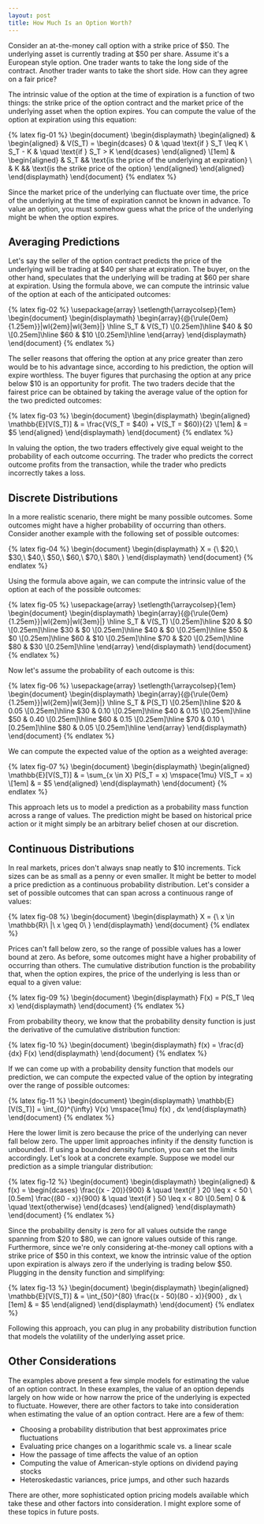 ```yaml
---
layout: post
title: How Much Is an Option Worth?
---
```


Consider an at-the-money call option with a strike price of $50. The underlying asset is currently trading at $50 per share. Assume it's a European style option. One trader wants to take the long side of the contract. Another trader wants to take the short side. How can they agree on a fair price?

<!--excerpt-->

The intrinsic value of the option at the time of expiration is a function of two things: the strike price of the option contract and the market price of the underlying asset when the option expires. You can compute the value of the option at expiration using this equation:

{% latex fig-01 %}
    \begin{document}
    \begin{displaymath}
    \begin{aligned}
    &
    \begin{aligned}
    & V(S_T) =
    \begin{dcases}
    0       & \quad \text{if } S_T \leq K
    \\
    S_T - K & \quad \text{if } S_T > K
    \end{dcases}
    \end{aligned}
    \\[1em]
    &
    \begin{aligned}
    & S_T && \text{is the price of the underlying at expiration}
    \\
    & K   && \text{is the strike price of the option}
    \end{aligned}
    \end{aligned}
    \end{displaymath}
    \end{document}
{% endlatex %}

Since the market price of the underlying can fluctuate over time, the price of the underlying at the time of expiration cannot be known in advance. To value an option, you must somehow guess what the price of the underlying might be when the option expires.

## Averaging Predictions

Let's say the seller of the option contract predicts the price of the underlying will be trading at $40 per share at expiration. The buyer, on the other hand, speculates that the underlying will be trading at $60 per share at expiration. Using the formula above, we can compute the intrinsic value of the option at each of the anticipated outcomes:

{% latex fig-02 %}
    \usepackage{array}
    \setlength{\arraycolsep}{1em}
    \begin{document}
    \begin{displaymath}
    \begin{array}{@{\rule{0em}{1.25em}}|wl{2em}|wl{3em}|}
    \hline
    S_T  & V(S_T)
    \\[0.25em]\hline
    \$40 & \$0
    \\[0.25em]\hline
    \$60 & \$10
    \\[0.25em]\hline
    \end{array}
    \end{displaymath}
    \end{document}
{% endlatex %}

The seller reasons that offering the option at any price greater than zero would be to his advantage since, according to his prediction, the option will expire worthless. The buyer figures that purchasing the option at any price below $10 is an opportunity for profit. The two traders decide that the fairest price can be obtained by taking the average value of the option for the two predicted outcomes:

{% latex fig-03 %}
    \begin{document}
    \begin{displaymath}
    \begin{aligned}
    \mathbb{E}[V(S_T)] & = \frac{V(S_T = \$40) + V(S_T = \$60)}{2}
    \\[1em]
                       & = \$5
    \end{aligned}
    \end{displaymath}
    \end{document}
{% endlatex %}

In valuing the option, the two traders effectively give equal weight to the probability of each outcome occurring. The trader who predicts the correct outcome profits from the transaction, while the trader who predicts incorrectly takes a loss.

## Discrete Distributions

In a more realistic scenario, there might be many possible outcomes. Some outcomes might have a higher probability of occurring than others. Consider another example with the following set of possible outcomes:

{% latex fig-04 %}
    \begin{document}
    \begin{displaymath}
    X = \{\ \$20,\ \$30,\ \$40,\ \$50,\ \$60,\ \$70,\ \$80\ \}
    \end{displaymath}
    \end{document}
{% endlatex %}

Using the formula above again, we can compute the intrinsic value of the option at each of the possible outcomes:

{% latex fig-05 %}
    \usepackage{array}
    \setlength{\arraycolsep}{1em}
    \begin{document}
    \begin{displaymath}
    \begin{array}{@{\rule{0em}{1.25em}}|wl{2em}|wl{3em}|}
    \hline
    S_T  & V(S_T)
    \\[0.25em]\hline
    \$20 & \$0
    \\[0.25em]\hline
    \$30 & \$0
    \\[0.25em]\hline
    \$40 & \$0
    \\[0.25em]\hline
    \$50 & \$0
    \\[0.25em]\hline
    \$60 & \$10
    \\[0.25em]\hline
    \$70 & \$20
    \\[0.25em]\hline
    \$80 & \$30
    \\[0.25em]\hline
    \end{array}
    \end{displaymath}
    \end{document}
{% endlatex %}

Now let's assume the probability of each outcome is this:

{% latex fig-06 %}
    \usepackage{array}
    \setlength{\arraycolsep}{1em}
    \begin{document}
    \begin{displaymath}
    \begin{array}{@{\rule{0em}{1.25em}}|wl{2em}|wl{3em}|}
    \hline
    S_T  & P(S_T)
    \\[0.25em]\hline
    \$20 & 0.05
    \\[0.25em]\hline
    \$30 & 0.10
    \\[0.25em]\hline
    \$40 & 0.15
    \\[0.25em]\hline
    \$50 & 0.40
    \\[0.25em]\hline
    \$60 & 0.15
    \\[0.25em]\hline
    \$70 & 0.10
    \\[0.25em]\hline
    \$80 & 0.05
    \\[0.25em]\hline
    \end{array}
    \end{displaymath}
    \end{document}
{% endlatex %}

We can compute the expected value of the option as a weighted average:

{% latex fig-07 %}
    \begin{document}
    \begin{displaymath}
    \begin{aligned}
    \mathbb{E}[V(S_T)] & = \sum_{x \in X} P(S_T = x) \mspace{1mu} V(S_T = x)
    \\[1em]
                       & = \$5
    \end{aligned}
    \end{displaymath}
    \end{document}
{% endlatex %}

This approach lets us to model a prediction as a probability mass function across a range of values. The prediction might be based on historical price action or it might simply be an arbitrary belief chosen at our discretion.

## Continuous Distributions

In real markets, prices don't always snap neatly to $10 increments. Tick sizes can be as small as a penny or even smaller. It might be better to model a price prediction as a continuous probability distribution. Let's consider a set of possible outcomes that can span across a continuous range of values:

{% latex fig-08 %}
    \begin{document}
    \begin{displaymath}
    X = \{\ x \in \mathbb{R}\ |\ x \geq 0\ \}
    \end{displaymath}
    \end{document}
{% endlatex %}

Prices can't fall below zero, so the range of possible values has a lower bound at zero. As before, some outcomes might have a higher probability of occurring than others. The cumulative distribution function is the probability that, when the option expires, the price of the underlying is less than or equal to a given value:

{% latex fig-09 %}
    \begin{document}
    \begin{displaymath}
    F(x) = P(S_T \leq x)
    \end{displaymath}
    \end{document}
{% endlatex %}

From probability theory, we know that the probability density function is just the derivative of the cumulative distribution function:

{% latex fig-10 %}
    \begin{document}
    \begin{displaymath}
    f(x) = \frac{d}{dx} F(x)
    \end{displaymath}
    \end{document}
{% endlatex %}

If we can come up with a probability density function that models our prediction, we can compute the expected value of the option by integrating over the range of possible outcomes:

{% latex fig-11 %}
    \begin{document}
    \begin{displaymath}
    \mathbb{E}[V(S_T)] = \int_{0}^{\infty} V(x) \mspace{1mu} f(x) \, dx
    \end{displaymath}
    \end{document}
{% endlatex %}

Here the lower limit is zero because the price of the underlying can never fall below zero. The upper limit approaches infinity if the density function is unbounded. If using a bounded density function, you can set the limits accordingly. Let's look at a concrete example. Suppose we model our prediction as a simple triangular distribution:

{% latex fig-12 %}
    \begin{document}
    \begin{displaymath}
    \begin{aligned}
    & f(x) =
    \begin{dcases}
    \frac{(x - 20)}{900} & \quad \text{if } 20 \leq x < 50
    \\[0.5em]
    \frac{(80 - x)}{900} & \quad \text{if } 50 \leq x < 80
    \\[0.5em]
    0                    & \quad \text{otherwise}
    \end{dcases}
    \end{aligned}
    \end{displaymath}
    \end{document}
{% endlatex %}

Since the probability density is zero for all values outside the range spanning from $20 to $80, we can ignore values outside of this range. Furthermore, since we're only considering at-the-money call options with a strike price of $50 in this context, we know the intrinsic value of the option upon expiration is always zero if the underlying is trading below $50. Plugging in the density function and simplifying:

{% latex fig-13 %}
    \begin{document}
    \begin{displaymath}
    \begin{aligned}
    \mathbb{E}[V(S_T)] & = \int_{50}^{80} \frac{(x - 50)(80 - x)}{900} \, dx
    \\[1em]
                       & = \$5
    \end{aligned}
    \end{displaymath}
    \end{document}
{% endlatex %}

Following this approach, you can plug in any probability distribution function that models the volatility of the underlying asset price.

## Other Considerations

The examples above present a few simple models for estimating the value of an option contract. In these examples, the value of an option depends largely on how wide or how narrow the price of the underlying is expected to fluctuate. However, there are other factors to take into consideration when estimating the value of an option contract. Here are a few of them:

* Choosing a probability distribution that best approximates price fluctuations
* Evaluating price changes on a logarithmic scale vs. a linear scale
* How the passage of time affects the value of an option
* Computing the value of American-style options on dividend paying stocks
* Heteroskedastic variances, price jumps, and other such hazards

There are other, more sophisticated option pricing models available which take these and other factors into consideration. I might explore some of these topics in future posts.
